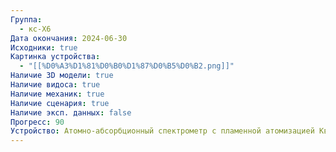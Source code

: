 ```yaml
---
Группа:
  - кс-Х6
Дата окончания: 2024-06-30
Исходники: true
Картинка устройства:
  - "[[%D0%A3%D1%81%D0%B0%D1%87%D0%B5%D0%B2.png]]"
Наличие 3D модели: true
Наличие видоса: true
Наличие механик: true
Наличие сценария: true
Наличие эксп. данных: false
Прогресс: 90
Устройство: Атомно-абсорбционный спектрометр с пламенной атомизацией Квант-2МТ с ртутно-гидритным генератором
---
```

